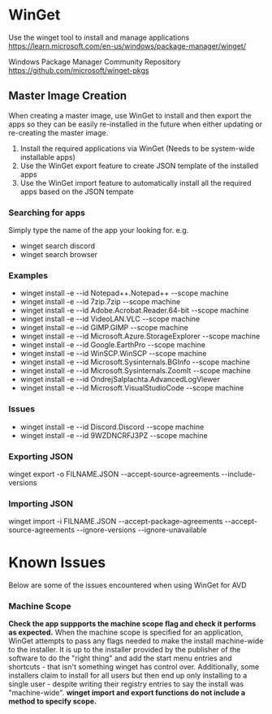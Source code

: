 # WinGet
Use the winget tool to install and manage applications
https://learn.microsoft.com/en-us/windows/package-manager/winget/

Windows Package Manager Community Repository
https://github.com/microsoft/winget-pkgs

## Master Image Creation
When creating a master image, use WinGet to install and then export the apps so they can be easily re-installed in the future when either updating or re-creating the master image.
1. Install the required applications via WinGet (Needs to be system-wide installable apps)
2. Use the WinGet export feature to create JSON template of the installed apps
3. Use the WinGet import feature to automatically install all the required apps based on the JSON tempate

### Searching for apps
Simply type the name of the app your looking for. e.g.
- winget search discord
- winget search browser

### Examples
- winget install -e --id Notepad++.Notepad++ --scope machine
- winget install -e --id 7zip.7zip --scope machine
- winget install -e --id Adobe.Acrobat.Reader.64-bit --scope machine
- winget install -e --id VideoLAN.VLC --scope machine
- winget install -e --id GIMP.GIMP --scope machine
- winget install -e --id Microsoft.Azure.StorageExplorer --scope machine
- winget install -e --id Google.EarthPro --scope machine
- winget install -e --id WinSCP.WinSCP --scope machine
- winget install -e --id Microsoft.Sysinternals.BGInfo --scope machine
- winget install -e --id Microsoft.Sysinternals.ZoomIt --scope machine
- winget install -e --id OndrejSalplachta.AdvancedLogViewer
- winget install -e --id Microsoft.VisualStudioCode --scope machine

### Issues
- winget install -e --id Discord.Discord --scope machine 
- winget install -e --id 9WZDNCRFJ3PZ --scope machine

### Exporting JSON
winget export -o FILNAME.JSON --accept-source-agreements --include-versions

### Importing JSON
winget import -i FILNAME.JSON --accept-package-agreements --accept-source-agreements --ignore-versions --ignore-unavailable

# Known Issues
Below are some of the issues encountered when using WinGet for AVD

### Machine Scope
**Check the app suppports the machine scope flag and check it performs as expected.** When the machine scope is specified for an application, WinGet attempts to pass any flags needed to make the install machine-wide to the installer. It is up to the installer provided by the publisher of the software to do the "right thing" and add the start menu entries and shortcuts - that isn't something winget has control over. Additionally, some installers claim to install for all users but then end up only installing to a single user - despite writing their registry entries to say the install was "machine-wide".
**winget import and export functions do not include a method to specify scope.** 
